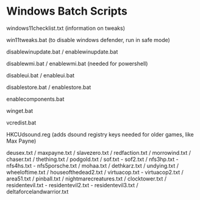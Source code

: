 # Windows Batch Scripts
windows11checklist.txt (information on tweaks)

win11tweaks.bat (to disable windows defender, run in safe mode)

disablewinupdate.bat / enablewinupdate.bat

disablewmi.bat / enablewmi.bat (needed for powershell)

disableui.bat / enableui.bat

disablestore.bat / enablestore.bat

enablecomponents.bat

winget.bat

vcredist.bat

HKCUdsound.reg (adds dsound registry keys needed for older games, like Max Payne)

deusex.txt / maxpayne.txt / slavezero.txt / redfaction.txt / morrowind.txt / chaser.txt / thething.txt / podgold.txt / sof.txt - sof2.txt / nfs3hp.txt - nfs4hs.txt - nfs5porsche.txt / mohaa.txt  / dethkarz.txt / undying.txt / wheeloftime.txt / houseofthedead2.txt / virtuacop.txt - virtuacop2.txt / area51.txt / pinball.txt / nightmarecreatures.txt / clocktower.txt / residentevil.txt - residentevil2.txt - residentevil3.txt / deltaforcelandwarrior.txt
